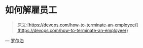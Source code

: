# 如何解雇员工

> 原文:[https://devops.com/how-to-terminate-an-employee/](https://devops.com/how-to-terminate-an-employee/)

— [罗尔泊](https://devops.com/author/breselman/)